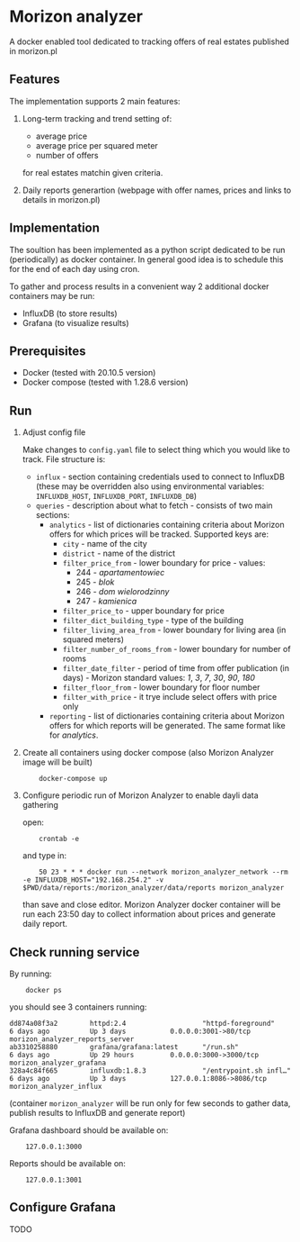 

# Morizon analyzer

A docker enabled tool dedicated to tracking offers of real estates published in morizon.pl

## Features

The implementation supports 2 main features:

1) Long-term tracking and trend setting of:
    * average price
    * average price per squared meter
    * number of offers

    for real estates matchin given criteria.

2) Daily reports generartion (webpage with offer names, prices and links to details in morizon.pl)

## Implementation

The soultion has been implemented as a python script dedicated to be run (periodically) as docker container.
In general good idea is to schedule this for the end of each day using cron.

To gather and process results in a convenient way 2 additional docker containers may be run:
* InfluxDB (to store results)
* Grafana (to visualize results)

## Prerequisites

* Docker (tested with 20.10.5 version)
* Docker compose (tested with 1.28.6 version)

## Run

1) Adjust config file

    Make changes to `config.yaml` file to select thing which you would like to track.
    File structure is:

    * `influx` - section containing credentials used to connect to InfluxDB (these may be overridden also using environmental variables: `INFLUXDB_HOST`, `INFLUXDB_PORT`, `INFLUXDB_DB`)
    * `queries` - description about what to fetch - consists of two main sections:
        * `analytics` - list of dictionaries containing criteria about Morizon offers for which prices will be tracked. Supported keys are:
            * `city` - name of the city
            * `district` - name of the district
            * `filter_price_from` - lower boundary for price - values:
                * 244 - *apartamentowiec*
                * 245 - *blok*
                * 246 - *dom wielorodzinny*
                * 247 - *kamienica*
            * `filter_price_to` - upper boundary for price
            * `filter_dict_building_type` - type of the building
            * `filter_living_area_from` - lower boundary for living area (in squared meters)
            * `filter_number_of_rooms_from` - lower boundary for number of rooms
            * `filter_date_filter` - period of time from offer publication (in days) - Morizon standard values: *1*, *3*, *7*, *30*, *90*, *180*
            * `filter_floor_from` - lower boundary for floor number
            * `filter_with_price` - it trye include select offers with price only
        * `reporting` - list of dictionaries containing criteria about Morizon offers for which reports will be generated. The same format like for *analytics*.


2) Create all containers using docker compose (also Morizon Analyzer image will be built)

    ```
        docker-compose up
    ```


3) Configure periodic run of Morizon Analyzer to enable dayli data gathering

    open:

    ```
        crontab -e
    ```
    
    and type in:

    ```
        50 23 * * * docker run --network morizon_analyzer_network --rm -e INFLUXDB_HOST="192.168.254.2" -v $PWD/data/reports:/morizon_analyzer/data/reports morizon_analyzer

    ```

    than save and close editor.
    Morizon Analyzer docker container will be run each 23:50 day to collect information about prices and generate daily report.


## Check running service

By running:

```
    docker ps
```

you should see 3 containers running:

```
dd874a08f3a2        httpd:2.4                   "httpd-foreground"       6 days ago          Up 3 days           0.0.0.0:3001->80/tcp       morizon_analyzer_reports_server
ab3310258880        grafana/grafana:latest      "/run.sh"                6 days ago          Up 29 hours         0.0.0.0:3000->3000/tcp     morizon_analyzer_grafana
328a4c84f665        influxdb:1.8.3              "/entrypoint.sh infl…"   6 days ago          Up 3 days           127.0.0.1:8086->8086/tcp   morizon_analyzer_influx
```

(container `morizon_analyzer` will be run only for few seconds to gather data, publish results to InfluxDB and generate report)

Grafana dashboard should be available on:

```
    127.0.0.1:3000
```

Reports should be available on:

```
    127.0.0.1:3001
```


## Configure Grafana

TODO
